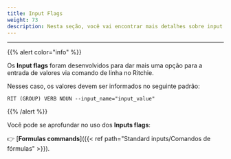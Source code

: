 ```yaml
---
title: Input Flags
weight: 73
description: Nesta seção, você vai encontrar mais detalhes sobre input flags no Ritchie.
---
```


---

{{% alert color="info" %}}

Os **Input flags** foram desenvolvidos para dar mais uma opção para a entrada de valores via comando de linha no Ritchie.

Nesses caso, os valores devem ser informados no seguinte padrão:

```text
RIT (GROUP) VERB NOUN --input_name="input_value"
```

{{% /alert %}}

Você pode se aprofundar no uso dos **Inputs flags**:

👉 [**Formulas commands**]({{< ref path="Standard inputs/Comandos de fórmulas" >}}).
